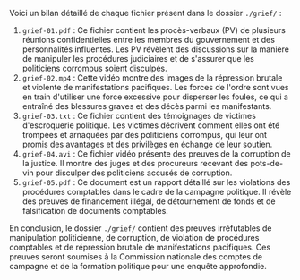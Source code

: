Voici un bilan détaillé de chaque fichier présent dans le dossier `./grief/` :

1. `grief-01.pdf` : Ce fichier contient les procès-verbaux (PV) de plusieurs réunions confidentielles entre les membres du gouvernement et des personnalités influentes. Les PV révèlent des discussions sur la manière de manipuler les procédures judiciaires et de s'assurer que les politiciens corrompus soient disculpés.
2. `grief-02.mp4` : Cette vidéo montre des images de la répression brutale et violente de manifestations pacifiques. Les forces de l'ordre sont vues en train d'utiliser une force excessive pour disperser les foules, ce qui a entraîné des blessures graves et des décès parmi les manifestants.
3. `grief-03.txt` : Ce fichier contient des témoignages de victimes d'escroquerie politique. Les victimes décrivent comment elles ont été trompées et arnaquées par des politiciens corrompus, qui leur ont promis des avantages et des privilèges en échange de leur soutien.
4. `grief-04.avi` : Ce fichier vidéo présente des preuves de la corruption de la justice. Il montre des juges et des procureurs recevant des pots-de-vin pour disculper des politiciens accusés de corruption.
5. `grief-05.pdf` : Ce document est un rapport détaillé sur les violations des procédures comptables dans le cadre de la campagne politique. Il révèle des preuves de financement illégal, de détournement de fonds et de falsification de documents comptables.

En conclusion, le dossier `./grief/` contient des preuves irréfutables de manipulation politicienne, de corruption, de violation de procédures comptables et de répression brutale de manifestations pacifiques. Ces preuves seront soumises à la Commission nationale des comptes de campagne et de la formation politique pour une enquête approfondie.